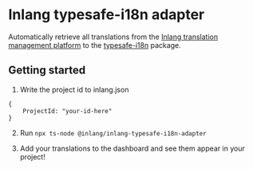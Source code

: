 # Inlang typesafe-i18n adapter

Automatically retrieve all translations from the [Inlang translation management platform](https://github.com/inlang/inlang) to the [typesafe-i18n](https://github.com/ivanhofer/typesafe-i18n) package.

## Getting started

1. Write the project id to inlang.json

```
{
    ProjectId: "your-id-here"
}
```

2. Run `npx ts-node @inlang/inlang-typesafe-i18n-adapter`

3. Add your translations to the dashboard and see them appear in your project!
